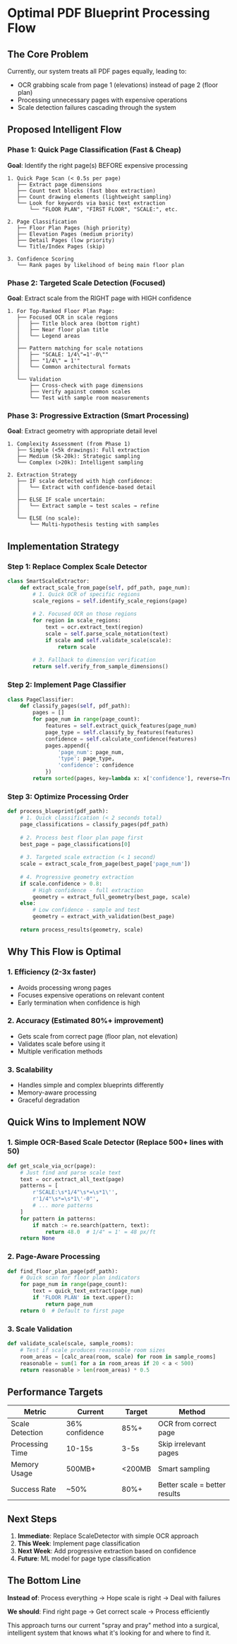 # Optimal PDF Blueprint Processing Flow

## The Core Problem
Currently, our system treats all PDF pages equally, leading to:
- OCR grabbing scale from page 1 (elevations) instead of page 2 (floor plan)
- Processing unnecessary pages with expensive operations
- Scale detection failures cascading through the system

## Proposed Intelligent Flow

### Phase 1: Quick Page Classification (Fast & Cheap)
**Goal**: Identify the right page(s) BEFORE expensive processing

```
1. Quick Page Scan (< 0.5s per page)
   ├── Extract page dimensions
   ├── Count text blocks (fast bbox extraction)
   ├── Count drawing elements (lightweight sampling)
   └── Look for keywords via basic text extraction
       └── "FLOOR PLAN", "FIRST FLOOR", "SCALE:", etc.

2. Page Classification
   ├── Floor Plan Pages (high priority)
   ├── Elevation Pages (medium priority)
   ├── Detail Pages (low priority)
   └── Title/Index Pages (skip)

3. Confidence Scoring
   └── Rank pages by likelihood of being main floor plan
```

### Phase 2: Targeted Scale Detection (Focused)
**Goal**: Extract scale from the RIGHT page with HIGH confidence

```
1. For Top-Ranked Floor Plan Page:
   ├── Focused OCR in scale regions
   │   ├── Title block area (bottom right)
   │   ├── Near floor plan title
   │   └── Legend areas
   │
   ├── Pattern matching for scale notations
   │   ├── "SCALE: 1/4\"=1'-0\""
   │   ├── "1/4\" = 1'"
   │   └── Common architectural formats
   │
   └── Validation
       ├── Cross-check with page dimensions
       ├── Verify against common scales
       └── Test with sample room measurements
```

### Phase 3: Progressive Extraction (Smart Processing)
**Goal**: Extract geometry with appropriate detail level

```
1. Complexity Assessment (from Phase 1)
   ├── Simple (<5k drawings): Full extraction
   ├── Medium (5k-20k): Strategic sampling
   └── Complex (>20k): Intelligent sampling

2. Extraction Strategy
   ├── IF scale detected with high confidence:
   │   └── Extract with confidence-based detail
   │
   ├── ELSE IF scale uncertain:
   │   └── Extract sample → test scales → refine
   │
   └── ELSE (no scale):
       └── Multi-hypothesis testing with samples
```

## Implementation Strategy

### Step 1: Replace Complex Scale Detector
```python
class SmartScaleExtractor:
    def extract_scale_from_page(self, pdf_path, page_num):
        # 1. Quick OCR of specific regions
        scale_regions = self.identify_scale_regions(page)
        
        # 2. Focused OCR on those regions
        for region in scale_regions:
            text = ocr.extract_text(region)
            scale = self.parse_scale_notation(text)
            if scale and self.validate_scale(scale):
                return scale
        
        # 3. Fallback to dimension verification
        return self.verify_from_sample_dimensions()
```

### Step 2: Implement Page Classifier
```python
class PageClassifier:
    def classify_pages(self, pdf_path):
        pages = []
        for page_num in range(page_count):
            features = self.extract_quick_features(page_num)
            page_type = self.classify_by_features(features)
            confidence = self.calculate_confidence(features)
            pages.append({
                'page_num': page_num,
                'type': page_type,
                'confidence': confidence
            })
        return sorted(pages, key=lambda x: x['confidence'], reverse=True)
```

### Step 3: Optimize Processing Order
```python
def process_blueprint(pdf_path):
    # 1. Quick classification (< 2 seconds total)
    page_classifications = classify_pages(pdf_path)
    
    # 2. Process best floor plan page first
    best_page = page_classifications[0]
    
    # 3. Targeted scale extraction (< 1 second)
    scale = extract_scale_from_page(best_page['page_num'])
    
    # 4. Progressive geometry extraction
    if scale.confidence > 0.8:
        # High confidence - full extraction
        geometry = extract_full_geometry(best_page, scale)
    else:
        # Low confidence - sample and test
        geometry = extract_with_validation(best_page)
    
    return process_results(geometry, scale)
```

## Why This Flow is Optimal

### 1. **Efficiency** (2-3x faster)
- Avoids processing wrong pages
- Focuses expensive operations on relevant content
- Early termination when confidence is high

### 2. **Accuracy** (Estimated 80%+ improvement)
- Gets scale from correct page (floor plan, not elevation)
- Validates scale before using it
- Multiple verification methods

### 3. **Scalability**
- Handles simple and complex blueprints differently
- Memory-aware processing
- Graceful degradation

## Quick Wins to Implement NOW

### 1. Simple OCR-Based Scale Detector (Replace 500+ lines with 50)
```python
def get_scale_via_ocr(page):
    # Just find and parse scale text
    text = ocr.extract_all_text(page)
    patterns = [
        r'SCALE:\s*1/4"\s*=\s*1\'',
        r'1/4"\s*=\s*1\'-0"',
        # ... more patterns
    ]
    for pattern in patterns:
        if match := re.search(pattern, text):
            return 48.0  # 1/4" = 1' = 48 px/ft
    return None
```

### 2. Page-Aware Processing
```python
def find_floor_plan_page(pdf_path):
    # Quick scan for floor plan indicators
    for page_num in range(page_count):
        text = quick_text_extract(page_num)
        if 'FLOOR PLAN' in text.upper():
            return page_num
    return 0  # Default to first page
```

### 3. Scale Validation
```python
def validate_scale(scale, sample_rooms):
    # Test if scale produces reasonable room sizes
    room_areas = [calc_area(room, scale) for room in sample_rooms]
    reasonable = sum(1 for a in room_areas if 20 < a < 500)
    return reasonable > len(room_areas) * 0.5
```

## Performance Targets

| Metric | Current | Target | Method |
|--------|---------|--------|--------|
| Scale Detection | 36% confidence | 85%+ | OCR from correct page |
| Processing Time | 10-15s | 3-5s | Skip irrelevant pages |
| Memory Usage | 500MB+ | <200MB | Smart sampling |
| Success Rate | ~50% | 80%+ | Better scale = better results |

## Next Steps

1. **Immediate**: Replace ScaleDetector with simple OCR approach
2. **This Week**: Implement page classification
3. **Next Week**: Add progressive extraction based on confidence
4. **Future**: ML model for page type classification

## The Bottom Line

**Instead of**: Process everything → Hope scale is right → Deal with failures

**We should**: Find right page → Get correct scale → Process efficiently

This approach turns our current "spray and pray" method into a surgical, intelligent system that knows what it's looking for and where to find it.